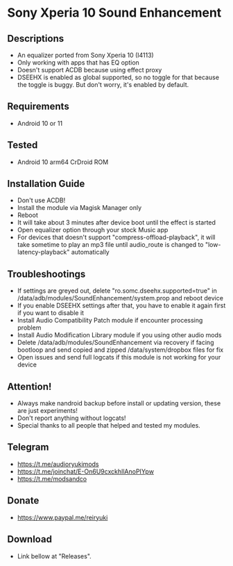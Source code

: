 # Sony Xperia 10 Sound Enhancement

## Descriptions
- An equalizer ported from Sony Xperia 10 (I4113)
- Only working with apps that has EQ option
- Doesn't support ACDB because using effect proxy
- DSEEHX is enabled as global supported, so no toggle for that because the toggle is buggy. But don't worry, it's enabled by default.

## Requirements
- Android 10 or 11

## Tested
- Android 10 arm64 CrDroid ROM

## Installation Guide
- Don't use ACDB!
- Install the module via Magisk Manager only
- Reboot
- It will take about 3 minutes after device boot until the effect is started
- Open equalizer option through your stock Music app
- For devices that doesn't support "compress-offload-playback", it will take sometime to play an mp3 file until audio_route is changed to "low-latency-playback" automatically

## Troubleshootings
- If settings are greyed out, delete "ro.somc.dseehx.supported=true" in /data/adb/modules/SoundEnhancement/system.prop and reboot device
- If you enable DSEEHX settings after that, you have to enable it again first if you want to disable it
- Install Audio Compatibility Patch module if encounter processing problem
- Install Audio Modification Library module if you using other audio mods
- Delete /data/adb/modules/SoundEnhancement via recovery if facing bootloop and send copied and zipped /data/system/dropbox files for fix
- Open issues and send full logcats if this module is not working for your device

## Attention!
- Always make nandroid backup before install or updating version, these are just experiments!
- Don't report anything without logcats!
- Special thanks to all people that helped and tested my modules.

## Telegram
- https://t.me/audioryukimods
- https://t.me/joinchat/E-On6U9cxckhIlAnoPIYpw
- https://t.me/modsandco

## Donate
- https://www.paypal.me/reiryuki

## Download
- Link bellow at "Releases".
